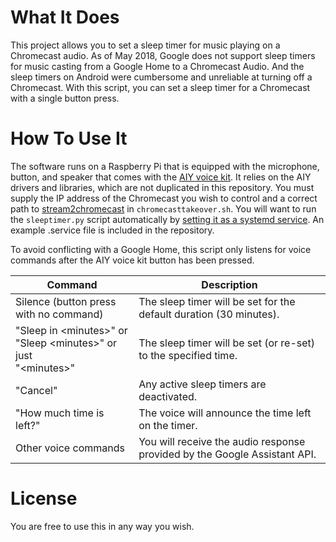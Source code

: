 # What It Does

This project allows you to set a sleep timer for music playing on a Chromecast audio.  As of May 2018, Google does not support sleep timers for music casting from a Google Home to a Chromecast Audio.  And the sleep timers on Android were cumbersome and unreliable at turning off a Chromecast.  With this script, you can set a sleep timer for a Chromecast with a single button press.

# How To Use It

The software runs on a Raspberry Pi that is equipped with the microphone, button, and speaker that comes with the [AIY voice kit](https://aiyprojects.withgoogle.com/voice/).  It relies on the AIY drivers and libraries, which are not duplicated in this repository.  You must supply the IP address of the Chromecast you wish to control and a correct path to [stream2chromecast](https://github.com/Pat-Carter/stream2chromecast) in `chromecasttakeover.sh`.  You will want to run the `sleeptimer.py` script automatically by [setting it as a systemd service](https://www.digitalocean.com/community/tutorials/how-to-use-systemctl-to-manage-systemd-services-and-units).  An example .service file is included in the repository.

To avoid conflicting with a Google Home, this script only listens for voice commands after the AIY voice kit button has been pressed.

| Command | Description |
|---------|-------------|
| Silence (button press with no command) | The sleep timer will be set for the default duration (30 minutes).|
| "Sleep in &lt;minutes&gt;" or <br>"Sleep &lt;minutes&gt;" or just <br>"&lt;minutes&gt;" | The sleep timer will be set (or re-set) to the specified time.|
| "Cancel" | Any active sleep timers are deactivated.|
| "How much time is left?" | The voice will announce the time left on the timer.|
| Other voice commands | You will receive the audio response provided by the Google Assistant API.|

# License

You are free to use this in any way you wish.
